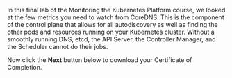 In this final lab of the Monitoring the Kubernetes Platform course, we looked at the few metrics you need to watch from CoreDNS. This is the component of the control plane that allows for all autodiscovery as well as finding the other pods and resources running on your Kubernetes cluster. Without a smoothly running DNS, etcd, the API Server, the Controller Manager, and the Scheduler cannot do their jobs. 

Now click the **Next** button below to download your Certificate of Completion. 